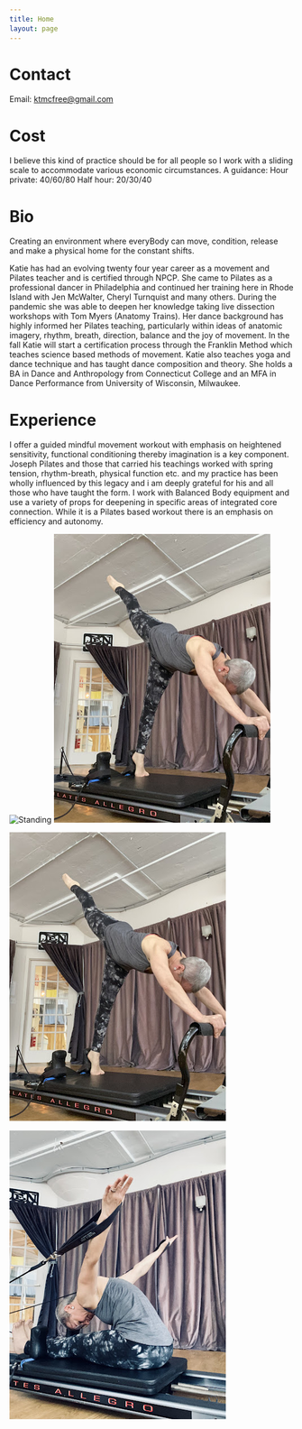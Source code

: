 ```yaml
---
title: Home
layout: page
---
```


# Contact

Email: ktmcfree@gmail.com

# Cost
I believe this kind of practice should be for all people so I work with a sliding scale to accommodate various economic circumstances.
A guidance: 
Hour private: 40/60/80 
Half hour: 20/30/40
 
# Bio
Creating an environment where everyBody can move, condition, release and make a physical home for the constant shifts.

Katie has had an evolving twenty four year career as a movement and Pilates teacher and is certified through NPCP. She came to Pilates as a professional dancer in Philadelphia and continued her training here in Rhode Island with Jen McWalter, Cheryl Turnquist and many others. During the pandemic she was able to deepen her knowledge taking live dissection workshops with Tom Myers (Anatomy Trains). Her dance background has highly informed her Pilates teaching, particularly within ideas of anatomic imagery, rhythm, breath, direction, balance and the joy of movement. In the fall Katie will start a certification process through the Franklin Method which teaches science based methods of movement. Katie also teaches yoga and dance technique and has taught dance composition and theory. She holds a BA in Dance and Anthropology from Connecticut College and an MFA in Dance Performance from University of Wisconsin, Milwaukee.

# Experience
I offer a guided mindful movement workout with emphasis on heightened sensitivity, functional conditioning thereby imagination is a key component. Joseph Pilates and those that carried his teachings worked with spring tension, rhythm-breath, physical function etc. and my practice has been wholly influenced by this legacy and i am deeply grateful for his and all those who have taught the form. I work with Balanced Body equipment and use a variety of props for deepening in specific areas of integrated core connection. While it is a Pilates based workout there is an emphasis on efficiency and autonomy.

![Standing](https://github.com/Ktmcfree/AkaPilates/IMG_9968.jpeg)
![Standing](IMG_9968.jpeg)

![Standing](https://github.com/Ktmcfree/AkaPilates/blob/a5df15b00b6863c59856787170474bda88dcc0ab/IMG_9968.jpeg)

![Sitting](https://github.com/Ktmcfree/AkaPilates/blob/a5df15b00b6863c59856787170474bda88dcc0ab/IMG_9970.jpeg)
